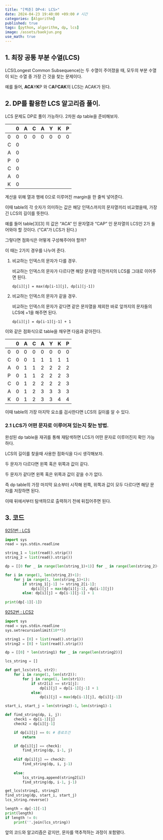 ```yaml
---
title: "[백준] DP<4: LCS>"
date: 2024-04-23 19:40:00 +09:00 # 시간
categories: [Algorithm]
published: true
tags: [python, algorithm, dp, lcs]
image: /assets/baekjun.png
use_math: true
---
```

## 1. 최장 공통 부분 수열(LCS)

LCS(Longest Common Subsequence)는 두 수열이 주어졌을 때, 모두의 부분 수열이 되는 수열 중 가장 긴 것을 찾는 문제이다.

예를 들어, **ACA**Y**K**P 와 C**A**P**CAK**의 LCS는 ACAK가 된다.

## 2. DP를 활용한 LCS 알고리즘 풀이.

LCS 문제도 DP로 풀이 가능하다. 2차원 dp table을 준비해보자.

|  | 0 | A | C | A | Y | K | P |
| --- | --- | --- | --- | --- | --- | --- | --- |
| 0 | 0 | 0 | 0 | 0 | 0 | 0 | 0 |
| C | 0 |  |  |  |  |  |  |
| A | 0 |  |  |  |  |  |  |
| P | 0 |  |  |  |  |  |  |
| C | 0 |  |  |  |  |  |  |
| A | 0 |  |  |  |  |  |  |
| K | 0 |  |  |  |  |  |  |

계산을 위해 열과 행에 0으로 이루어진 margin을 한 줄씩 넣어준다.

이때 table의 각 숫자가 의미하는 값은 해당 인덱스까지의 문자열끼리 비교했을때, 가장 긴 LCS의 길이를 뜻한다.

예를 들어 table[3][3] 의 값은 “ACA” 인 문자열과 “CAP” 인 문자열의 LCS인 2가 들어와야 할 것이다. (”CA”가 LCS가 된다.)

그렇다면 점화식은 어떻게 구성해주어야 할까?

이 때는 2가지 경우를 나누어 준다.

1. 비교하는 인덱스의 문자가 다를 경우.
    
    비교하는 인덱스의 문자가 다르다면 해당 문자열 이전까지의 LCS를 그대로 이어주면 된다.
    
    `dp[i][j] = max(dp[i-1][j], dp[i][j-1])` 
    
2. 비교하는 인덱스의 문자가 같을 경우.
    
    비교하는 인덱스의 문자가 같다면 같은 문자열을 제외한 바로 앞까지의 문자들의 LCS에 +1을 해주면 된다.
    
    `dp[i][j] = dp[i-1][j-1] + 1`
    

이와 같은 점화식으로 table을 채우면 다음과 같아진다.

|  | 0 | A | C | A | Y | K | P |
| --- | --- | --- | --- | --- | --- | --- | --- |
| 0 | 0 | 0 | 0 | 0 | 0 | 0 | 0 |
| C | 0 | 0 | 1 | 1 | 1 | 1 | 1 |
| A | 0 | 1 | 1 | 2 | 2 | 2 | 2 |
| P | 0 | 1 | 1 | 2 | 2 | 2 | 3 |
| C | 0 | 1 | 2 | 2 | 2 | 2 | 3 |
| A | 0 | 1 | 2 | 3 | 3 | 3 | 3 |
| K | 0 | 1 | 2 | 3 | 3 | 4 | 4 |

이때 table의 가장 마지막 요소를 검사한다면 LCS의 길이를 알 수 있다.

### 2.1 LCS가 어떤 문자로 이루어져 있는지 찾는 방법.

완성된 dp table을 재귀를 통해 재탐색하면 LCS가 어떤 문자로 이루어진지 확인 가능하다.

LCS의 길이를 찾을때 사용한 점화식을 다시 생각해보자.

두 문자가 다르다면 왼쪽 혹은 위쪽과 값이 같다.

두 문자가 같다면 왼쪽 혹은 위쪽과 값이 같을 수가 없다.

즉 dp table의 가장 마지막 요소부터 시작해 왼쪽, 위쪽과 값이 모두 다르다면 해당 문자를 저장하면 된다.

이때 뒤에서부터 탐색하므로 출력하기 전에 뒤집어주면 된다.

## 3. 코드

[9251번 : LCS](https://www.acmicpc.net/problem/9251)

```python
import sys
read = sys.stdin.readline

string_1 = list(read().strip())
string_2 = list(read().strip())

dp = [[0 for _ in range(len(string_1)+1)] for _ in range(len(string_2)+1)]

for i in range(1, len(string_2)+1):
    for j in range(1, len(string_1)+1):
        if string_1[j-1] != string_2[i-1]:
            dp[i][j] = max(dp[i][j-1], dp[i-1][j])
        else: dp[i][j] = dp[i-1][j-1] + 1
        
print(dp[-1][-1])
```

[9252번 : LCS2](https://www.acmicpc.net/problem/9252)

```python
import sys
read = sys.stdin.readline
sys.setrecursionlimit(10**5)

string1 = [0] + list(read().strip())
string2 = [0] + list(read().strip())

dp = [[0] * len(string1) for _ in range(len(string2))]

lcs_string = []

def get_lcs(str1, str2):
    for i in range(1, len(str2)):
        for j in range(1, len(str1)):
            if str2[i] == str1[j]:
                dp[i][j] = dp[i-1][j-1] + 1
            else:
                dp[i][j] = max(dp[i-1][j], dp[i][j-1])

start_i, start_j = len(string2)-1, len(string1)-1

def find_string(dp, i, j):
    check1 = dp[i-1][j]
    check2 = dp[i][j-1]

    if dp[i][j] == 0: # 종료조건
        return

    if dp[i][j] == check1:
        find_string(dp, i-1, j)
    
    elif dp[i][j] == check2:
        find_string(dp, i, j-1)
    
    else:
        lcs_string.append(string2[i])
        find_string(dp, i-1, j-1)

get_lcs(string1, string2)
find_string(dp, start_i, start_j)
lcs_string.reverse()

length = dp[-1][-1]
print(length)
if length != 0:
    print(''.join(lcs_string))
```

앞의 코드와 알고리즘은 같지만, 문자를 역추적하는 과정이 포함됐다.